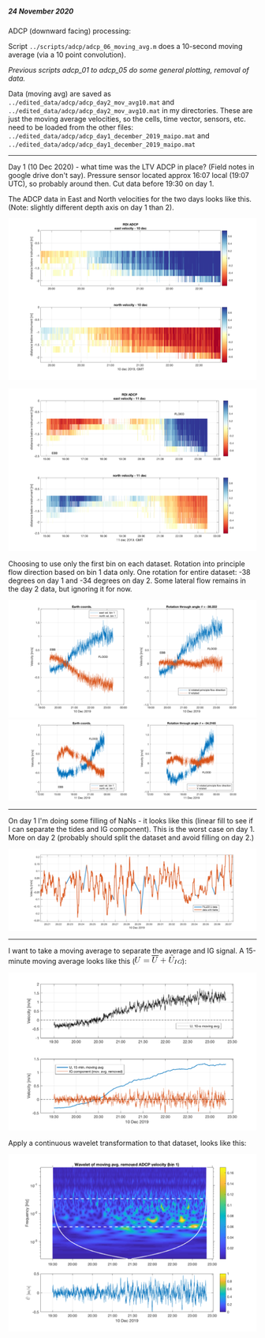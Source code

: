 ##### 24 November 2020

ADCP (downward facing) processing: 

Script `../scripts/adcp/adcp_06_moving_avg.m` does a 10-second moving average (via a 10 point convolution).

_Previous scripts adcp_01 to adcp_05 do some general plotting, removal of data._

Data (moving avg) are saved as `../edited_data/adcp/adcp_day2_mov_avg10.mat` and `../edited_data/adcp/adcp_day2_mov_avg10.mat` in my directories. These are just the moving average velocities, so the cells, time vector, sensors, etc. need to be loaded from the other files: `../edited_data/adcp/adcp_day1_december_2019_maipo.mat` and `../edited_data/adcp/adcp_day1_december_2019_maipo.mat`


***

Day 1 (10 Dec 2020) - what time was the LTV ADCP in place? (Field notes in google drive don't say). Pressure sensor located approx 16:07 local (19:07 UTC), so probably around then. Cut data before 19:30 on day 1.

The ADCP data in East and North velocities for the two days looks like this. (Note: slightly different depth axis on day 1 than 2). 

![](../images/adcpimages/day1_east_north_adcp_pcolor_10s_movavg.png)

![](../images/adcpimages/day2_east_north_adcp_pcolor_10s_movavg.png)


Choosing to use only the first bin on each dataset. Rotation into principle flow direction based on bin 1 data only. One rotation for entire dataset: -38 degrees on day 1 and -34 degrees on day 2. Some lateral flow remains in the day 2 data, but ignoring it for now.


![](../images/adcpimages/day1_velocity_rotation.png)
![](../images/adcpimages/day2_velocity_rotation.png)

***

On day 1 I'm doing some filling of NaNs - it looks like this (linear fill to see if I can separate the tides and IG component). This is the worst case on day 1. More on day 2 (probably should split the dataset and avoid filling on day 2.)

![](../images/adcpimages/day1_some_NaN_filling.png)

***

I want to take a moving average to separate the average and IG signal. A 15-minute moving average looks like this (![](../images/adcpimages/eqn_split_U.png)):

![](../images/adcpimages/split_moving_avg_and_IG_component_day1.png)

Apply a continuous wavelet transformation to that dataset, looks like this:

![](../images/adcpimages/wavelet_of_IG_component_day1.png)





